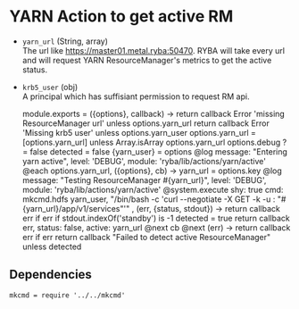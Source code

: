 
# YARN Action to get active RM

* `yarn_url` (String, array)    
  The url like https://master01.metal.ryba:50470. RYBA will take every url and will
  request YARN ResourceManager's metrics to get the active status.
* `krb5_user` (obj)   
  A principal which has suffisiant permission to request RM api.

    module.exports = ({options}, callback) ->
      return callback Error 'missing ResourceManager url' unless options.yarn_url
      return callback Error 'Missing krb5 user' unless options.yarn_user
      options.yarn_url = [options.yarn_url] unless Array.isArray options.yarn_url
      options.debug ?= false
      detected = false
      {yarn_user} = options
      @log message: "Entering yarn active", level: 'DEBUG', module: 'ryba/lib/actions/yarn/active'
      @each options.yarn_url, ({options}, cb) ->
        yarn_url = options.key
        @log message: "Testing ResourceManager #{yarn_url}", level: 'DEBUG', module: 'ryba/lib/actions/yarn/active'
        @system.execute
          shy: true
          cmd: mkcmd.hdfs yarn_user, "/bin/bash -c 'curl --negotiate -X GET -k -u : \"#{yarn_url}/app/v1/services\"'"
        , (err, {status, stdout}) ->
            return callback err if err
            if stdout.indexOf('standby') is -1
              detected = true
              return callback err, status: false, active: yarn_url
        @next cb
      @next (err) ->
        return callback err if err
        return callback "Failed to detect active ResourceManager" unless detected

## Dependencies

    mkcmd = require '../../mkcmd'
